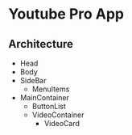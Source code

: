 # Youtube Pro App

## Architecture

- Head
- Body
- SideBar
  - MenuItems
- MainContainer
  - ButtonList
  - VideoContainer
    - VideoCard
